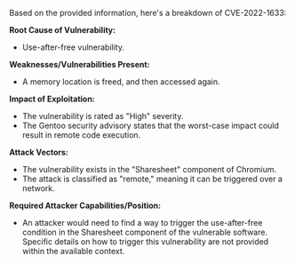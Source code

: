 Based on the provided information, here's a breakdown of CVE-2022-1633:

**Root Cause of Vulnerability:**
*   Use-after-free vulnerability.

**Weaknesses/Vulnerabilities Present:**
*   A memory location is freed, and then accessed again.

**Impact of Exploitation:**
*   The vulnerability is rated as "High" severity.
*   The Gentoo security advisory states that the worst-case impact could result in remote code execution.

**Attack Vectors:**
*   The vulnerability exists in the "Sharesheet" component of Chromium.
*   The attack is classified as "remote," meaning it can be triggered over a network.

**Required Attacker Capabilities/Position:**
*   An attacker would need to find a way to trigger the use-after-free condition in the Sharesheet component of the vulnerable software. Specific details on how to trigger this vulnerability are not provided within the available context.